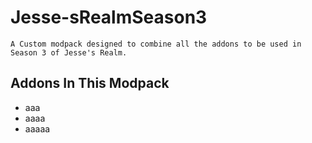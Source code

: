 # Jesse-sRealmSeason3
```A Custom modpack designed to combine all the addons to be used in Season 3 of Jesse's Realm.```

## Addons In This Modpack
- aaa
- aaaa
- aaaaa

